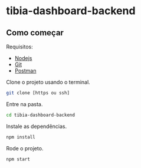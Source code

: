 # tibia-dashboard-backend

## Como começar

Requisitos:

- [Nodejs](https://nodejs.org/en/)
- [Git](https://git-scm.com/download)
- [Postman](https://www.postman.com/downloads/)

Clone o projeto usando o terminal.

```bash
git clone [https ou ssh]
```

Entre na pasta.

```bash
cd tibia-dashboard-backend
```

Instale as dependências.

```bash
npm install
```

Rode o projeto.

```bash
npm start
```
